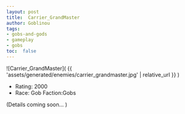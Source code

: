 ```yaml
---
layout: post
title:  Carrier_GrandMaster
author: Goblinou
tags:
- gobs-and-gods
- gameplay
- gobs
toc:  false
---
```


![Carrier_GrandMaster]( {{ 'assets/generated/enemies/carrier_grandmaster.jpg' | relative_url }} )
- Rating: 2000
- Race: Gob  Faction:Gobs

(Details coming soon... )